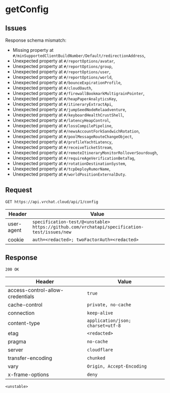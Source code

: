 # getConfig

## Issues
Response schema mismatch:
* Missing property at ``#/minSupportedClientBuildNumber/Default/redirectionAddress``,
* Unexpected property at ``#/reportOptions/avatar``,
* Unexpected property at ``#/reportOptions/group``,
* Unexpected property at ``#/reportOptions/user``,
* Unexpected property at ``#/reportOptions/world``,
* Unexpected property at ``#/bounceExpirationProfile``,
* Unexpected property at ``#/cloudOauth``,
* Unexpected property at ``#/firewallBookmarkMultigrainPointer``,
* Unexpected property at ``#/heapPaperAnalyticsKey``,
* Unexpected property at ``#/itineraryExtractApi``,
* Unexpected property at ``#/jumpSeedNodeRelaadventure``,
* Unexpected property at ``#/keyboardHealthCrustShell``,
* Unexpected property at ``#/latencyHeapControl``,
* Unexpected property at ``#/lossCompilePipeline``,
* Unexpected property at ``#/newsAccountForkSandwichRotation``,
* Unexpected property at ``#/poolMessageRouteChangeObject``,
* Unexpected property at ``#/profileYachtLatency``,
* Unexpected property at ``#/receiveTicketStream``,
* Unexpected property at ``#/remoteItineraryMonitorRolloverSourdough``,
* Unexpected property at ``#/requireAgeVerificationBetaTag``,
* Unexpected property at ``#/rotationDestinationSystem``,
* Unexpected property at ``#/tcpDeployRumorName``,
* Unexpected property at ``#/worldPositionExternalDuty``.
## Request
`GET https://api.vrchat.cloud/api/1/config`

| Header | Value |
| ------ | ----- |
| user-agent | `specification-test/@<unstable> https://github.com/vrchatapi/specification-test/issues/new` |
| cookie | `auth=<redacted>; twoFactorAuth=<redacted>` |


## Response
`200 OK`

| Header | Value |
| ------ | ----- |
| access-control-allow-credentials | `true` |
| cache-control | `private, no-cache` |
| connection | `keep-alive` |
| content-type | `application/json; charset=utf-8` |
| etag | `<redacted>` |
| pragma | `no-cache` |
| server | `cloudflare` |
| transfer-encoding | `chunked` |
| vary | `Origin, Accept-Encoding` |
| x-frame-options | `deny` |

```jsonc
<unstable>
```
